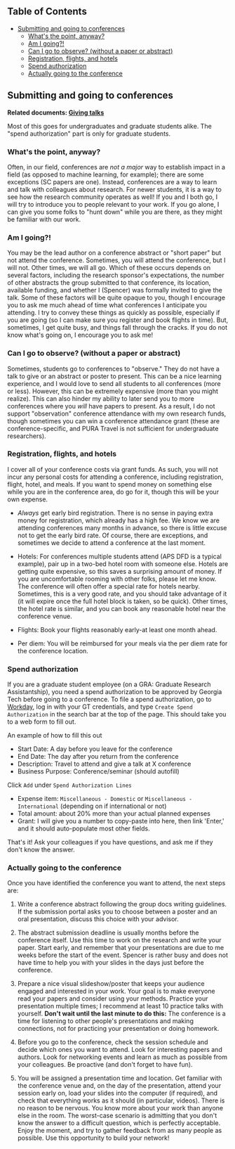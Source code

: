 <!-- START doctoc generated TOC please keep comment here to allow auto update -->
<!-- DON'T EDIT THIS SECTION, INSTEAD RE-RUN doctoc TO UPDATE -->
## Table of Contents

- [Submitting and going to conferences](#submitting-and-going-to-conferences)
  - [What's the point, anyway?](#whats-the-point-anyway)
  - [Am I going?!](#am-i-going)
  - [Can I go to observe? (without a paper or abstract)](#can-i-go-to-observe-without-a-paper-or-abstract)
  - [Registration, flights, and hotels](#registration-flights-and-hotels)
  - [Spend authorization](#spend-authorization)
  - [Actually going to the conference](#actually-going-to-the-conference)

<!-- END doctoc generated TOC please keep comment here to allow auto update -->

## Submitting and going to conferences

__Related documents: [Giving talks](giving-talks.md)__


Most of this goes for undergraduates and graduate students alike.
The "spend authorization" part is only for graduate students.

### What's the point, anyway?

Often, in our field, conferences are _not a major_ way to establish impact in a field (as opposed to machine learning, for example); there are some exceptions (SC papers are one).
Instead, conferences are a way to learn and talk with colleagues about research.
For newer students, it is a way to see how the research community operates as well!
If you and I both go, I will try to introduce you to people relevant to your work.
If you go alone, I can give you some folks to "hunt down" while you are there, as they might be familiar with our work.

### Am I going?!

You may be the lead author on a conference abstract or "short paper" but not attend the conference.
Sometimes, you will attend the conference, but I will not.
Other times, we will all go.
Which of these occurs depends on several factors, including the research sponsor's expectations, the number of other abstracts the group submitted to that conference, its location, available funding, and whether I (Spencer) was formally invited to give the talk.
Some of these factors will be quite opaque to you, though I encourage you to ask me much ahead of time what conferences I anticipate you attending.
I try to convey these things as quickly as possible, especially if you are going (so I can make sure you register and book flights in time).
But, sometimes, I get quite busy, and things fall through the cracks.
If you do not know what's going on, I encourage you to ask me!

### Can I go to observe? (without a paper or abstract)

Sometimes, students go to conferences to "observe."
They do not have a talk to give or an abstract or poster to present.
This can be a nice learning experience, and I would love to send all students to all conferences (more or less).
However, this can be extremely expensive (more than you might realize).
This can also hinder my ability to later send you to more conferences where you _will_ have papers to present.
As a result, I do not support "observation" conference attendance with my own research funds, though sometimes you can win a conference attendance grant (these are conference-specific, and PURA Travel is not sufficient for undergraduate researchers).

### Registration, flights, and hotels

I cover all of your conference costs via grant funds.
As such, you will not incur any personal costs for attending a conference, including registration, flight, hotel, and meals.
If you want to spend money on something else while you are in the conference area, do go for it, though this will be your own expense.

* _Always_ get early bird registration. There is no sense in paying extra money for registration, which already has a high fee.
We know we are attending conferences many months in advance, so there is little excuse not to get the early bird rate. Of course, there are exceptions, and sometimes we decide to attend a conference at the last moment.

* Hotels: For conferences multiple students attend (APS DFD is a typical example), pair up in a two-bed hotel room with someone else. Hotels are getting quite expensive, so this saves a surprising amount of money. If you are uncomfortable rooming with other folks, please let me know. The conference will often offer a special rate for hotels nearby. Sometimes, this is a very good rate, and you should take advantage of it (it will expire once the full hotel block is taken, so be quick). Other times, the hotel rate is similar, and you can book any reasonable hotel near the conference venue.

* Flights: Book your flights reasonably early-at least one month ahead.

* Per diem: You will be reimbursed for your meals via the per diem rate for the conference location.

### Spend authorization

If you are a graduate student employee (on a GRA: Graduate Research Assistantship), you need a spend authorization to be approved by Georgia Tech before going to a conference.
To file a spend authorization, go to [Workday](https://wd5.myworkday.com/gatech/d/home.htmld), log in with your GT credentials, and type `Create Spend Authorization` in the search bar at the top of the page.
This should take you to a web form to fill out.

An example of how to fill this out
* Start Date: A day before you leave for the conference
* End Date: The day after you return from the conference
* Description: Travel to attend and give a talk at X conference
* Business Purpose: Conference/seminar (should autofill) 

Click `Add` under `Spend Authorization Lines`
* Expense item: `Miscellaneous - Domestic` or `Miscellaneous - International` (depending on if international or not)
* Total amount: about 20% more than your actual planned expenses
* Grant: I will give you a number to copy-paste into here, then link 'Enter,' and it should auto-populate most other fields.

That's it! Ask your colleagues if you have questions, and ask me if they don't know the answer.

### Actually going to the conference

Once you have identified the conference you want to attend, the next steps are:  

1. Write a conference abstract following the group docs writing guidelines.
If the submission portal asks you to choose between a poster and an oral presentation, discuss this choice with your advisor.

2. The abstract submission deadline is usually months before the conference itself.
Use this time to work on the research and write your paper.
Start early, and remember that your presentations are due to me weeks before the start of the event.
Spencer is rather busy and does not have time to help you with your slides in the days just before the conference.

3. Prepare a nice visual slideshow/poster that keeps your audience engaged and interested in your work.
Your goal is to make everyone read your papers and consider using your methods.
Practice your presentation multiple times; I recommend at least 10 practice talks with yourself.
__Don't wait until the last minute to do this:__ The conference is a time for listening to other people's presentations and making connections, not for practicing your  presentation or doing homework.

4. Before you go to the conference, check the session schedule and decide which ones you want to attend.
Look for interesting papers and authors.
Look for networking events and learn as much as possible from your colleagues.
Be proactive (and don't forget to have fun).

5. You will be assigned a presentation time and location.
Get familiar with the conference venue and, on the day of the presentation, attend your session early on, load your slides into the computer (if required), and check that everything works as it should (in particular, videos).
There is no reason to be nervous.
You know more about your work than anyone else in the room.
The worst-case scenario is admitting that you don't know the answer to a difficult question, which is perfectly acceptable.
Enjoy the moment, and try to gather feedback from as many people as possible.
Use this opportunity to build your network!
